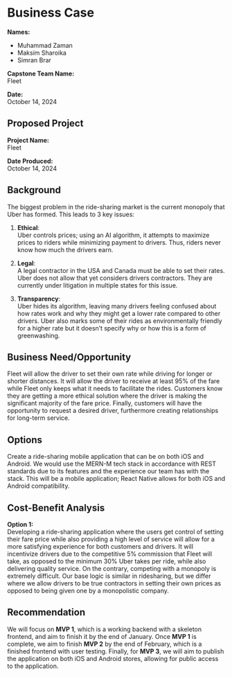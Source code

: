 # Business Case

**Names:**
- Muhammad Zaman
- Maksim Sharoika
- Simran Brar

**Capstone Team Name:**  
Fleet

**Date:**  
October 14, 2024

## Proposed Project
**Project Name:**  
Fleet

**Date Produced:**  
October 14, 2024

## Background
The biggest problem in the ride-sharing market is the current monopoly that Uber has formed. This leads to 3 key issues:

1. **Ethical**:  
   Uber controls prices; using an AI algorithm, it attempts to maximize prices to riders while minimizing payment to drivers. Thus, riders never know how much the drivers earn.

2. **Legal**:  
   A legal contractor in the USA and Canada must be able to set their rates. Uber does not allow that yet considers drivers contractors. They are currently under litigation in multiple states for this issue.

3. **Transparency**:  
   Uber hides its algorithm, leaving many drivers feeling confused about how rates work and why they might get a lower rate compared to other drivers. Uber also marks some of their rides as environmentally friendly for a higher rate but it doesn’t specify why or how this is a form of greenwashing.

## Business Need/Opportunity
Fleet will allow the driver to set their own rate while driving for longer or shorter distances. It will allow the driver to receive at least 95% of the fare while Fleet only keeps what it needs to facilitate the rides. Customers know they are getting a more ethical solution where the driver is making the significant majority of the fare price. Finally, customers will have the opportunity to request a desired driver, furthermore creating relationships for long-term service.

## Options
Create a ride-sharing mobile application that can be on both iOS and Android. We would use the MERN-M tech stack in accordance with REST standards due to its features and the experience our team has with the stack. This will be a mobile application; React Native allows for both iOS and Android compatibility.

## Cost-Benefit Analysis
**Option 1:**  
Developing a ride-sharing application where the users get control of setting their fare price while also providing a high level of service will allow for a more satisfying experience for both customers and drivers. It will incentivize drivers due to the competitive 5% commission that Fleet will take, as opposed to the minimum 30% Uber takes per ride, while also delivering quality service. On the contrary, competing with a monopoly is extremely difficult. Our base logic is similar in ridesharing, but we differ where we allow drivers to be true contractors in setting their own prices as opposed to being given one by a monopolistic company.

## Recommendation
We will focus on **MVP 1**, which is a working backend with a skeleton frontend, and aim to finish it by the end of January. Once **MVP 1** is complete, we aim to finish **MVP 2** by the end of February, which is a finished frontend with user testing. Finally, for **MVP 3**, we will aim to publish the application on both iOS and Android stores, allowing for public access to the application.
